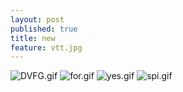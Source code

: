 ```yaml
---
layout: post
published: true
title: new
feature: vtt.jpg
---
```

![DVFG.gif]({{site.baseurl}}/assets/images/posts/DVFG.gif)
![for.gif]({{site.baseurl}}/assets/images/posts/for.gif)
![yes.gif]({{site.baseurl}}/assets/images/posts/yes.gif)
![spi.gif]({{site.baseurl}}/assets/images/posts/spi.gif)
